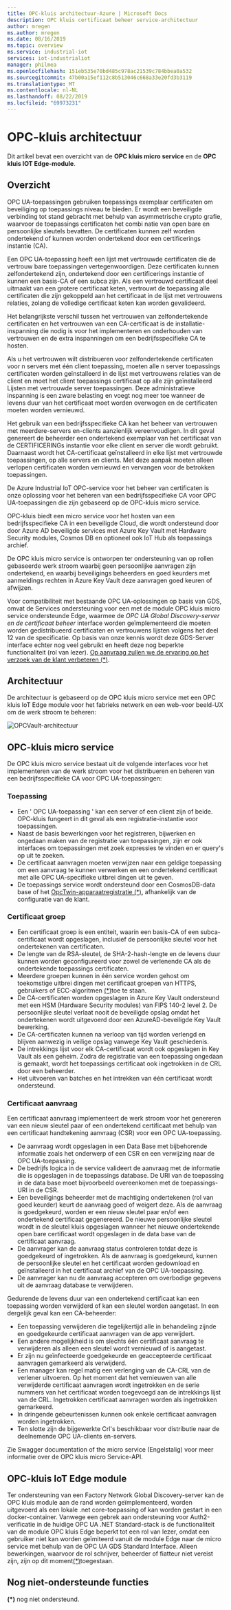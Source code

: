 ```yaml
---
title: OPC-kluis architectuur-Azure | Microsoft Docs
description: OPC kluis certificaat beheer service-architectuur
author: mregen
ms.author: mregen
ms.date: 08/16/2019
ms.topic: overview
ms.service: industrial-iot
services: iot-industrialiot
manager: philmea
ms.openlocfilehash: 151eb535e70bd485c978ac21539c784bbea0a532
ms.sourcegitcommit: 47b00a15ef112c8b513046c668a33e20fd3b3119
ms.translationtype: MT
ms.contentlocale: nl-NL
ms.lasthandoff: 08/22/2019
ms.locfileid: "69973231"
---
```

# <a name="opc-vault-architecture"></a>OPC-kluis architectuur

Dit artikel bevat een overzicht van de **OPC kluis micro service** en de **OPC kluis IOT Edge-module**.

## <a name="overview"></a>Overzicht

OPC UA-toepassingen gebruiken toepassings exemplaar certificaten om beveiliging op toepassings niveau te bieden. Er wordt een beveiligde verbinding tot stand gebracht met behulp van asymmetrische crypto grafie, waarvoor de toepassings certificaten het combi natie van open bare en persoonlijke sleutels bevatten. De certificaten kunnen zelf worden ondertekend of kunnen worden ondertekend door een certificerings instantie (CA).

Een OPC UA-toepassing heeft een lijst met vertrouwde certificaten die de vertrouw bare toepassingen vertegenwoordigen. Deze certificaten kunnen zelfondertekend zijn, ondertekend door een certificerings instantie of kunnen een basis-CA of een subca zijn. Als een vertrouwd certificaat deel uitmaakt van een grotere certificaat keten, vertrouwt de toepassing alle certificaten die zijn gekoppeld aan het certificaat in de lijst met vertrouwens relaties, zolang de volledige certificaat keten kan worden gevalideerd.

Het belangrijkste verschil tussen het vertrouwen van zelfondertekende certificaten en het vertrouwen van een CA-certificaat is de installatie-inspanning die nodig is voor het implementeren en onderhouden van vertrouwen en de extra inspanningen om een bedrijfsspecifieke CA te hosten. 

Als u het vertrouwen wilt distribueren voor zelfondertekende certificaten voor n servers met één client toepassing, moeten alle n server toepassings certificaten worden geïnstalleerd in de lijst met vertrouwens relaties van de client en moet het client toepassings certificaat op alle zijn geïnstalleerd Lijsten met vertrouwde server toepassingen. Deze administratieve inspanning is een zware belasting en voegt nog meer toe wanneer de levens duur van het certificaat moet worden overwogen en de certificaten moeten worden vernieuwd.

Het gebruik van een bedrijfsspecifieke CA kan het beheer van vertrouwen met meerdere-servers en-clients aanzienlijk vereenvoudigen. In dit geval genereert de beheerder een ondertekend exemplaar van het certificaat van de CERTIFICERINGs instantie voor elke client en server die wordt gebruikt. Daarnaast wordt het CA-certificaat geïnstalleerd in elke lijst met vertrouwde toepassingen, op alle servers en clients. Met deze aanpak moeten alleen verlopen certificaten worden vernieuwd en vervangen voor de betrokken toepassingen.

De Azure Industrial IoT OPC-service voor het beheer van certificaten is onze oplossing voor het beheren van een bedrijfsspecifieke CA voor OPC UA-toepassingen die zijn gebaseerd op de OPC-kluis micro service.

OPC-kluis biedt een micro service voor het hosten van een bedrijfsspecifieke CA in een beveiligde Cloud, die wordt ondersteund door door Azure AD beveiligde services met Azure Key Vault met Hardware Security modules, Cosmos DB en optioneel ook IoT Hub als toepassings archief.

De OPC kluis micro service is ontworpen ter ondersteuning van op rollen gebaseerde werk stroom waarbij geen persoonlijke aanvragen zijn ondertekend, en waarbij beveiligings beheerders en goed keurders met aanmeldings rechten in Azure Key Vault deze aanvragen goed keuren of afwijzen.

Voor compatibiliteit met bestaande OPC UA-oplossingen op basis van GDS, omvat de Services ondersteuning voor een met de module OPC kluis micro service ondersteunde Edge, waarmee de *OPC UA Global Discovery-server en de certificaat beheer* interface worden geïmplementeerd die moeten worden gedistribueerd certificaten en vertrouwens lijsten volgens het deel 12 van de specificatie. Op basis van onze kennis wordt deze GDS-Server interface echter nog veel gebruikt en heeft deze nog beperkte functionaliteit (rol van lezer). [Op aanvraag zullen we de ervaring op het verzoek van de klant verbeteren (*)](#yet-unsupported-features).

## <a name="architecture"></a>Architectuur

De architectuur is gebaseerd op de OPC kluis micro service met een OPC kluis IoT Edge module voor het fabrieks netwerk en een web-voor beeld-UX om de werk stroom te beheren:

![OPCVault-architectuur](media/overview-opc-vault-architecture/opc-vault.png)

## <a name="opc-vault-microservice"></a>OPC-kluis micro service

De OPC kluis micro service bestaat uit de volgende interfaces voor het implementeren van de werk stroom voor het distribueren en beheren van een bedrijfsspecifieke CA voor OPC UA-toepassingen:

### <a name="application"></a>Toepassing 
- Een ' OPC UA-toepassing ' kan een server of een client zijn of beide. OPC-kluis fungeert in dit geval als een registratie-instantie voor toepassingen. 
- Naast de basis bewerkingen voor het registreren, bijwerken en ongedaan maken van de registratie van toepassingen, zijn er ook interfaces om toepassingen met zoek expressies te vinden en er query's op uit te zoeken. 
- De certificaat aanvragen moeten verwijzen naar een geldige toepassing om een aanvraag te kunnen verwerken en een ondertekend certificaat met alle OPC UA-specifieke uitbrei dingen uit te geven. 
- De toepassings service wordt ondersteund door een CosmosDB-data base of het [OpcTwin-apparaatregistratie (*)](#yet-unsupported-features), afhankelijk van de configuratie van de klant.

### <a name="certificate-group"></a>Certificaat groep
- Een certificaat groep is een entiteit, waarin een basis-CA of een subca-certificaat wordt opgeslagen, inclusief de persoonlijke sleutel voor het ondertekenen van certificaten. 
- De lengte van de RSA-sleutel, de SHA-2-hash-lengte en de levens duur kunnen worden geconfigureerd voor zowel de verlenende CA als de ondertekende toepassings certificaten. 
- Meerdere groepen kunnen in één service worden gehost om toekomstige uitbrei dingen met certificaat groepen van HTTPS, gebruikers of ECC-algoritmen [(*)](#yet-unsupported-features)toe te staan. 
- De CA-certificaten worden opgeslagen in Azure Key Vault ondersteund met een HSM (Hardware Security modules) van FIPS 140-2 level 2. De persoonlijke sleutel verlaat nooit de beveiligde opslag omdat het ondertekenen wordt uitgevoerd door een AzureAD-beveiligde Key Vault bewerking. 
- De CA-certificaten kunnen na verloop van tijd worden verlengd en blijven aanwezig in veilige opslag vanwege Key Vault geschiedenis. 
- De intrekkings lijst voor elk CA-certificaat wordt ook opgeslagen in Key Vault als een geheim. Zodra de registratie van een toepassing ongedaan is gemaakt, wordt het toepassings certificaat ook ingetrokken in de CRL door een beheerder.
- Het uitvoeren van batches en het intrekken van één certificaat wordt ondersteund.

### <a name="certificate-request"></a>Certificaat aanvraag
Een certificaat aanvraag implementeert de werk stroom voor het genereren van een nieuw sleutel paar of een ondertekend certificaat met behulp van een certificaat handtekening aanvraag (CSR) voor een OPC UA-toepassing. 
- De aanvraag wordt opgeslagen in een Data Base met bijbehorende informatie zoals het onderwerp of een CSR en een verwijzing naar de OPC UA-toepassing. 
- De bedrijfs logica in de service valideert de aanvraag met de informatie die is opgeslagen in de toepassings database. De URI van de toepassing in de data base moet bijvoorbeeld overeenkomen met de toepassings-URI in de CSR.
- Een beveiligings beheerder met de machtiging ondertekenen (rol van goed keurder) keurt de aanvraag goed of weigert deze. Als de aanvraag is goedgekeurd, worden er een nieuw sleutel paar en/of een ondertekend certificaat gegenereerd. De nieuwe persoonlijke sleutel wordt in de sleutel kluis opgeslagen wanneer het nieuwe ondertekende open bare certificaat wordt opgeslagen in de data base van de certificaat aanvraag.
- De aanvrager kan de aanvraag status controleren totdat deze is goedgekeurd of ingetrokken. Als de aanvraag is goedgekeurd, kunnen de persoonlijke sleutel en het certificaat worden gedownload en geïnstalleerd in het certificaat archief van de OPC UA-toepassing.
- De aanvrager kan nu de aanvraag accepteren om overbodige gegevens uit de aanvraag database te verwijderen. 

Gedurende de levens duur van een ondertekend certificaat kan een toepassing worden verwijderd of kan een sleutel worden aangetast. In een dergelijk geval kan een CA-beheerder:
- Een toepassing verwijderen die tegelijkertijd alle in behandeling zijnde en goedgekeurde certificaat aanvragen van de app verwijdert. 
- Een andere mogelijkheid is om slechts één certificaat aanvraag te verwijderen als alleen een sleutel wordt vernieuwd of is aangetast.
- Er zijn nu geïnfecteerde goedgekeurde en geaccepteerde certificaat aanvragen gemarkeerd als verwijderd.
- Een manager kan regel matig een verlenging van de CA-CRL van de verlener uitvoeren. Op het moment dat het vernieuwen van alle verwijderde certificaat aanvragen wordt ingetrokken en de serie nummers van het certificaat worden toegevoegd aan de intrekkings lijst van de CRL. Ingetrokken certificaat aanvragen worden als ingetrokken gemarkeerd.
- In dringende gebeurtenissen kunnen ook enkele certificaat aanvragen worden ingetrokken.
- Ten slotte zijn de bijgewerkte Crl's beschikbaar voor distributie naar de deelnemende OPC UA-clients en-servers.

Zie Swagger documentation of the micro service (Engelstalig) voor meer informatie over de OPC kluis micro Service-API.

## <a name="opc-vault-iot-edge-module"></a>OPC-kluis IoT Edge module
Ter ondersteuning van een Factory Network Global Discovery-server kan de OPC kluis module aan de rand worden geïmplementeerd, worden uitgevoerd als een lokale .net core-toepassing of kan worden gestart in een docker-container. Vanwege een gebrek aan ondersteuning voor Auth2-verificatie in de huidige OPC UA .NET Standard-stack is de functionaliteit van de module OPC kluis Edge beperkt tot een rol van lezer, omdat een gebruiker niet kan worden geïmiteerd vanuit de module Edge naar de micro service met behulp van de OPC UA GDS Standard  Interface. Alleen bewerkingen, waarvoor de rol schrijver, beheerder of fiatteur niet vereist zijn, zijn op dit moment[(*)](#yet-unsupported-features)toegestaan. 

## <a name="yet-unsupported-features"></a>Nog niet-ondersteunde functies

**(*)** nog niet ondersteund.

